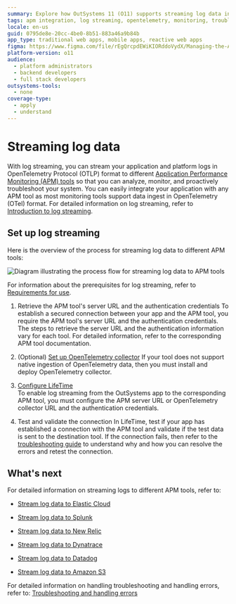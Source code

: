 ```yaml
---
summary: Explore how OutSystems 11 (O11) supports streaming log data in OTLP format to various APM tools for enhanced monitoring and troubleshooting.
tags: apm integration, log streaming, opentelemetry, monitoring, troubleshooting
locale: en-us
guid: 0795de8e-20cc-4be0-8b51-883a46a9b84b
app_type: traditional web apps, mobile apps, reactive web apps
figma: https://www.figma.com/file/rEgQrcpdEWiKIORddoVydX/Managing-the-Applications-Lifecycle?type=design&node-id=3139%3A1159&mode=design&t=IIMVc2WTi7UxHv00-1
platform-version: o11
audience:
  - platform administrators
  - backend developers
  - full stack developers
outsystems-tools:
  - none
coverage-type:
  - apply
  - understand
---
```


# Streaming log data

With log streaming, you can stream your application and platform logs in OpenTelemetry Protocol (OTLP) format to different [Application Performance Monitoring (APM) tools](intro.md#supported-application-performance-monitoring-tools) so that you can analyze, monitor, and proactively troubleshoot your system. You can easily integrate your application with any APM tool as most monitoring tools support data ingest in OpenTelemetry (OTel) format. For detailed information on log streaming, refer to [Introduction to log streaming](intro.md).

## Set up log streaming

Here is the overview of the process for streaming log data to different APM tools:

![Diagram illustrating the process flow for streaming log data to APM tools](images/log-streaming-process-flow-diag.png "Log Streaming Process Flow Diagram")

For information about the prerequisites for log streaming, refer to [Requirements for use](./intro.md#requirements-for-use).

1. Retrieve the APM tool's server URL and the authentication credentials
To establish a secured connection between your app and the APM tool, you require the APM tool's server URL and the authentication credentials. The steps to retrieve the server URL and the authentication information vary for each tool. For detailed information, refer to the corresponding APM tool documentation.

2. (Optional) [Set up OpenTelemetry collector](configure-collector.md)
If your tool does not support native ingestion of OpenTelemetry data, then you must install and deploy OpenTelemetry collector.

3. [Configure LifeTime](lifetime-streaming.md)  
To enable log streaming from the OutSystems app to the corresponding APM tool, you must configure the APM server URL or OpenTelemetry collector URL and the authentication credentials.  

4. Test and validate the connection
In LifeTime, test if your app has established a connection with the APM tool and validate if the test data is sent to the destination tool. If the connection fails, then refer to the [troubleshooting guide](https://success.outsystems.com/support/errors/log_streaming_errors/) to understand why and how you can resolve the errors and retest the connection.

## What's next

For detailed information on streaming logs to different APM tools, refer to:

* [Stream log data to Elastic Cloud](elastic.md)

* [Stream log data to Splunk](splunk.md)

* [Stream log data to New Relic](new-relic.md)

* [Stream log data to Dynatrace](dynatrace.md)

* [Stream log data to Datadog](datadog.md)

* [Stream log data to Amazon S3](amazon-s3.md)

For detailed information on handling troubleshooting and handling errors, refer to:
[Troubleshooting and handling errors](https://success.outsystems.com/support/errors/log_streaming_errors/)
